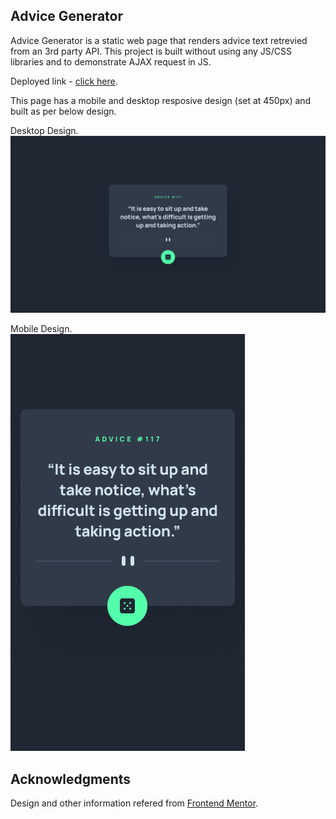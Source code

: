 ## Advice Generator

Advice Generator is a static web page that renders advice text retrevied from an 3rd party API. This project is built without using any JS/CSS libraries and to demonstrate AJAX request in JS.

Deployed link - <a href='https://62d7d4f4d788632c85286338--phenomenal-beignet-4e34a1.netlify.app/'> click here</a>.

This page has a mobile and desktop resposive design (set at 450px) and built as per below design.

Desktop Design.<br>
![](images/desktop-design.jpg)


Mobile Design.<br>
![](images/mobile-design.jpg)


## Acknowledgments
Design and other information refered from <a href='https://www.frontendmentor.io/challenges/advice-generator-app-QdUG-13db'>Frontend Mentor</a>.
